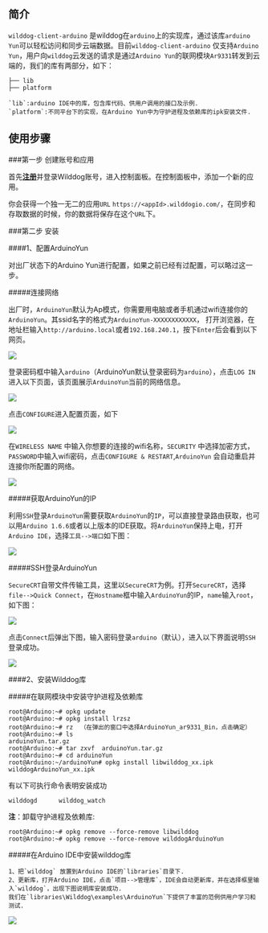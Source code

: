 ## 简介
`wilddog-client-arduino` 是wilddog在`arduino`上的实现库，通过该库`arduino Yun`可以轻松访问和同步云端数据。目前`wilddog-client-arduino` 仅支持`Arduino Yun`，用户向`wilddog`云发送的请求是通过`Arduino Yun`的联网模块`Ar9331`转发到云端的，我们的库有两部分，如下：

	├── lib
	├── platform

	`lib`:arduino IDE中的库，包含库代码、供用户调用的接口及示例.
	`platform`:不同平台下的实现，在Arduino Yun中为守护进程及依赖库的ipk安装文件.

## 使用步骤
	
###第一步 创建账号和应用

首先[**注册**](https://www.wilddog.com/account/signup)并登录Wilddog账号，进入控制面板。在控制面板中，添加一个新的应用。

你会获得一个独一无二的应用`URL` `https://<appId>.wilddogio.com/`，在同步和存取数据的时候，你的数据将保存在这个`URL`下。

###第二步 安装

####1、配置ArduinoYun

对出厂状态下的Arduino Yun进行配置，如果之前已经有过配置，可以略过这一步。

#####连接网络

出厂时，`ArduinoYun`默认为Ap模式，你需要用电脑或者手机通过wifi连接你的`ArduinoYun`。其ssid名字的格式为`ArduinoYun-XXXXXXXXXXXX`，
打开浏览器，在地址栏输入`http://arduino.local`或者`192.168.240.1`，按下`Enter`后会看到以下网页。

![](./doc/res/YunWebPassword.png)

登录密码框中输入`arduino`（ArduinoYun默认登录密码为`arduino`），点击`LOG IN`进入以下页面，该页面展示`ArduinoYun`当前的网络信息。

![](./doc/res/YunWebDiagnostic.png)


点击`CONFIGURE`进入配置页面，如下

![](./doc/res/YunWebConfig.png)

在`WIRELESS NAME` 中输入你想要的连接的wifi名称，`SECURITY` 中选择加密方式，`PASSWORD`中输入wifi密码，点击`CONFIGURE & RESTART`,`ArduinoYun` 会自动重启并连接你所配置的网络。

![](./doc/res/YunRebooting.png )
	
#####获取ArduinoYun的IP

利用`SSH`登录`ArduinoYun`需要获取`ArduinoYun`的`IP`，可以直接登录路由获取，也可以用`Arduino 1.6.6`或者以上版本的IDE获取。将`ArduinoYun`保持上电，打开`Arduino IDE`，选择`工具-->端口`如下图：

![](./doc/res/getIP.png )
	
#####SSH登录ArduinoYun

`SecureCRT`自带文件传输工具，这里以`SecureCRT`为例。打开`SecureCRT`，选择`file-->Quick Connect`，在`Hostname`框中输入`ArduinoYun`的IP，`name`输入`root`，如下图：

![](./doc/res/SecureCrt_ssh_config.png )

点击`Connect`后弹出下图，输入密码登录`arduino`（默认），进入以下界面说明`SSH`登录成功。

![](./doc/res/SecureCrt_ssh_ok.png )


####2、安装Wilddog库

#####在联网模块中安装守护进程及依赖库

	root@Arduino:~# opkg update
	root@Arduino:~# opkg install lrzsz
	root@Arduino:~# rz	（在弹出的窗口中选择ArduinoYun_ar9331_Bin，点击确定）
	root@Arduino:~# ls
	arduinoYun.tar.gz
	root@Arduino:~# tar zxvf  arduinoYun.tar.gz
	root@Arduino:~# cd arduinoYun
	root@Arduino:~/arduinoYun# opkg install libwilddog_xx.ipk wilddogArduinoYun_xx.ipk

有以下可执行命令表明安装成功

	wilddogd      wilddog_watch
		
**注**：卸载守护进程及依赖库:

	root@Arduino:~# opkg remove --force-remove libwilddog 
	root@Arduino:~# opkg remove --force-remove wilddogArduinoYun

#####在Arduino IDE中安装wilddog库

	1、把`wilddog` 放置到Arduino IDE的`libraries`目录下.
	2、更新库，打开Arduino IDE，点击`项目-->管理库`，IDE会自动更新库，并在选择框里输入`wilddog`，出现下图说明库安装成功.
	我们在`libraries\Wilddog\examples\ArduinoYun`下提供了丰富的范例供用户学习和测试.

![](./doc/res/arduino_ide_updata.png )

